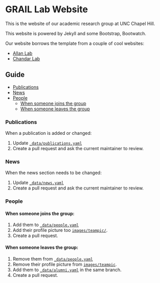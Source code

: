 # GRAIL Lab Website

This is the website of our academic research group at UNC Chapel Hill.

This website is powered by Jekyll and some Bootstrap, Bootwatch. 

Our website borrows the template from a couple of cool websites:
- [Allan Lab](https://www.allanlab.org/)
- [Chandar Lab](https://chandar-lab.github.io/)

## Guide

* [Publications](#publications)
* [News](#news)
* [People](#people)
  * [When someone joins the group](#when-someone-joins-the-group)
  * [When someone leaves the group](#when-someone-leaves-the-group)

### Publications

When a publication is added or changed:

1. Update [`_data/publications.yaml`](https://github.com/grail-lab-unc/grail-lab-unc.github.io/edit/main/_data/publications.yaml)
2. Create a pull request and ask the current maintainer to review.

### News

When the news section needs to be changed:

1. Update [`_data/news.yaml`](https://github.com/grail-lab-unc/grail-lab-unc.github.io/edit/main/_data/news.yaml)
2. Create a pull request and ask the current maintainer to review.

### People

#### When someone joins the group:

1. Add them to [`_data/people.yaml`](https://github.com/grail-lab-unc/grail-lab-unc.github.io/edit/main/_data/people.yaml)
2. Add their profile picture too [`images/teampic/`](images/teampic/).
3. Create a pull request.


#### When someone leaves the group:

1. Remove them from [`_data/people.yaml`](https://github.com/grail-lab-unc/grail-lab-unc.github.io/edit/main/_data/people.yaml)
2. Remove their profile picture from [`images/teampic`](images/teampic/).
2. Add them to [`_data/alumni.yaml`](_data/alumni.yaml) in the same branch.
3. Create a pull request.